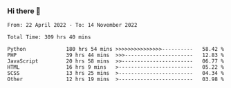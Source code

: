 ### Hi there 👋

<!--START_SECTION:waka-->

```text
From: 22 April 2022 - To: 14 November 2022

Total Time: 309 hrs 40 mins

Python             180 hrs 54 mins >>>>>>>>>>>>>>>----------   58.42 %
PHP                39 hrs 44 mins  >>>----------------------   12.83 %
JavaScript         20 hrs 58 mins  >>-----------------------   06.77 %
HTML               16 hrs 9 mins   >------------------------   05.22 %
SCSS               13 hrs 25 mins  >------------------------   04.34 %
Other              12 hrs 19 mins  >------------------------   03.98 %
```

<!--END_SECTION:waka-->

<!--
**umarfarouk98/umarfarouk98** is a ✨ _special_ ✨ repository because its `README.md` (this file) appears on your GitHub profile.

Here are some ideas to get you started:

- 🔭 I’m currently working on ...
- 🌱 I’m currently learning ...
- 👯 I’m looking to collaborate on ...
- 🤔 I’m looking for help with ...
- 💬 Ask me about ...
- 📫 How to reach me: ...
- 😄 Pronouns: ...
- ⚡ Fun fact: ...
-->
